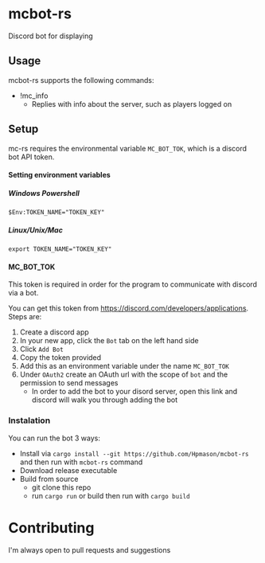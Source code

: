 # mcbot-rs
Discord bot for displaying
## Usage
mcbot-rs supports the following commands:
- !mc_info
  - Replies with info about the server, such as players logged on
## Setup
mc-rs requires the environmental variable `MC_BOT_TOK`, which is a discord bot API token.

#### Setting environment variables
##### Windows Powershell
```
$Env:TOKEN_NAME="TOKEN_KEY"
```
##### Linux/Unix/Mac
```
export TOKEN_NAME="TOKEN_KEY"
```
#### MC_BOT_TOK
This token is required in order for the program to communicate with discord via a bot.

You can get this token from https://discord.com/developers/applications.
Steps are:
1. Create a discord app
2. In your new app, click the `Bot` tab on the left hand side
3. Click `Add Bot`
4. Copy the token provided
5. Add this as an environment variable under the name `MC_BOT_TOK`
6. Under `OAuth2` create an OAuth url with the scope of `bot` and the permission to send messages
    - In order to add the bot to your disord server, open this link and discord will walk you through adding the bot

### Instalation
You can run the bot 3 ways:
- Install via `cargo install --git https://github.com/Hpmason/mcbot-rs` and then run with `mcbot-rs` command
- Download release executable
- Build from source
  - git clone this repo
  - run `cargo run` or build then run with `cargo build`

# Contributing
 I'm always open to pull requests and suggestions
